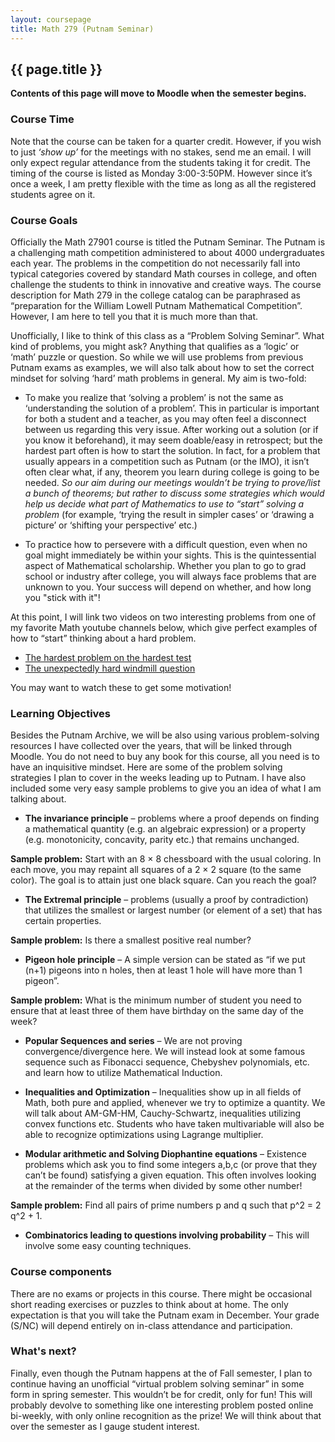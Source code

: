 ```yaml
---
layout: coursepage
title: Math 279 (Putnam Seminar)
---
```


## {{ page.title }}

__Contents of this page will move to Moodle when the semester begins.__


### Course Time
Note that the course can be taken for a quarter credit. However, if you wish to just *‘show up’* for the meetings with no stakes, send me an email. I will only expect regular attendance from the students taking it for credit. The timing of the course is listed as Monday 3:00-3:50PM. However since it’s once a week, I am pretty flexible with the time as long as all the registered students agree on it.
 
### Course Goals
Officially the Math 27901 course is titled the Putnam Seminar. The Putnam is a challenging math competition administered to about 4000 undergraduates each year. The problems in the competition do not necessarily fall into typical categories covered by standard Math courses in college, and often challenge the students to think in innovative and creative ways. The course description for Math 279 in the college catalog can be paraphrased as “preparation for the William Lowell Putnam Mathematical Competition”. However, I am here to tell you that it is much more than that. 

Unofficially, I like to think of this class as a “Problem Solving Seminar”. What kind of problems, you might ask? Anything that qualifies as a ‘logic’ or ‘math’ puzzle or question. So while we will use problems from previous Putnam exams as examples, we will also talk about how to set the correct mindset for solving ‘hard’ math problems in general. My aim is two-fold:
  * To make you realize that ‘solving a problem’ is not the same as ‘understanding the solution of a problem’. This in particular is important for both a student and a teacher, as you may often feel a disconnect between us regarding this very issue. After working out a solution (or if you know it beforehand), it may seem doable/easy in retrospect; but the hardest part often is how to start the solution. In fact, for a problem that usually appears in a competition such as Putnam (or the IMO), it isn’t often clear what, if any, theorem you learn during college is going to be needed. *So our aim during our meetings wouldn’t be trying to prove/list a bunch of theorems; but rather to discuss some strategies which would help us decide what part of Mathematics to use to “start” solving a problem* (for example, ‘trying the result in simpler cases’ or ‘drawing a picture’ or ‘shifting your perspective’ etc.)

  * To practice how to persevere with a difficult question, even when no goal might immediately be within your sights. This is the quintessential aspect of Mathematical scholarship. Whether you plan to go to grad school or industry after college, you will always face problems that are unknown to you. Your success will depend on whether, and how long you "stick with it"!

At this point, I will link two videos on two interesting problems from one of my favorite Math youtube channels below, which give perfect examples of how to “start” thinking about a hard problem. 
  * [The hardest problem on the hardest test](https://www.youtube.com/watch?v=OkmNXy7er84)
  * [The unexpectedly hard windmill question](https://www.youtube.com/watch?v=M64HUIJFTZM)

You may want to watch these to get some motivation! 
 
### Learning Objectives 
Besides the Putnam Archive, we will be also using various problem-solving resources I have collected over the years, that will be linked through Moodle. You do not need to buy any book for this course, all you need is to have an inquisitive mindset. Here are some of the problem solving strategies I plan to cover in the weeks leading up to Putnam. I have also included some very easy sample problems to give you an idea of what I am talking about.
  * __The invariance principle__ – problems where a proof depends on finding a mathematical quantity (e.g. an algebraic expression) or a property (e.g. monotonicity, concavity, parity etc.)  that remains unchanged. 

__Sample problem:__ Start with an 8 × 8 chessboard with the usual coloring. In each move, you may repaint all squares of a 2 × 2 square (to the same color). The goal is to attain just one black square. Can you reach the goal?

  * __The Extremal principle__ – problems (usually a proof by contradiction) that utilizes the smallest or largest number (or element of a set) that has certain properties.

__Sample problem:__ Is there a smallest positive real number?

  * __Pigeon hole principle__ – A simple version can be stated as “if we put (n+1) pigeons into n holes, then at least 1 hole will have more than 1 pigeon”.

__Sample problem:__ What is the minimum number of student you need to ensure that at least three of them have birthday on the same day of the week?
  * __Popular Sequences and series__ – We are not proving convergence/divergence here. We will instead look at some famous sequence such as Fibonacci sequence, Chebyshev polynomials, etc. and learn how to utilize Mathematical Induction.

  * __Inequalities and Optimization__ – Inequalities show up in all fields of Math, both pure and applied, whenever we try to optimize a quantity. We will talk about AM-GM-HM, Cauchy-Schwartz, inequalities utilizing convex functions etc. Students who have taken multivariable will also be able to recognize optimizations using Lagrange multiplier.

  * __Modular arithmetic and Solving Diophantine equations__ – Existence problems which ask you to find some integers a,b,c (or prove that they can’t be found) satisfying a given equation. This often involves looking at the remainder of the terms when divided by some other number! 

__Sample problem:__ Find all pairs of prime numbers p and q such that p^2 = 2 q^2 + 1.

  * __Combinatorics leading to questions involving probability__ – This will involve some easy counting techniques.

### Course components
There are no exams or projects in this course. There might be occasional short reading exercises or puzzles to think about at home. The only expectation is that you will take the Putnam exam in December. Your grade (S/NC) will depend entirely on in-class attendance and participation.
 
### What's next?
Finally, even though the Putnam happens at the of Fall semester, I plan to continue having an unofficial “virtual problem solving seminar” in some form in spring semester. This wouldn’t be for credit, only for fun! This will probably devolve to something like one interesting problem posted online bi-weekly, with only online recognition as the prize! We will think about that over the semester as I gauge student interest.
